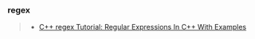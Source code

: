 ### regex
> - [C++ regex Tutorial: Regular Expressions In C++ With Examples](https://www.softwaretestinghelp.com/regex-in-cpp/)